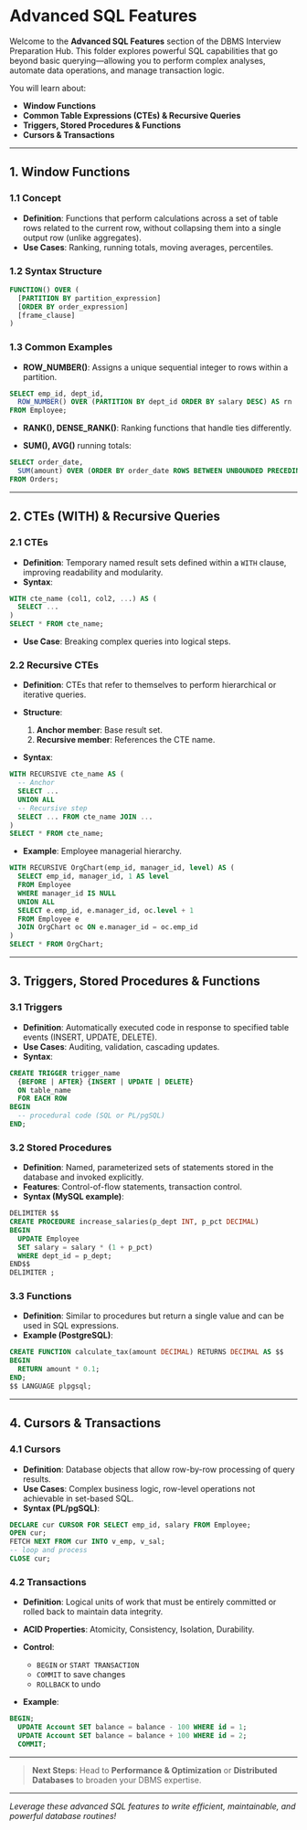 # Advanced SQL Features

Welcome to the **Advanced SQL Features** section of the DBMS Interview Preparation Hub. This folder explores powerful SQL capabilities that go beyond basic querying—allowing you to perform complex analyses, automate data operations, and manage transaction logic.

You will learn about:

* **Window Functions**
* **Common Table Expressions (CTEs) & Recursive Queries**
* **Triggers, Stored Procedures & Functions**
* **Cursors & Transactions**

---

## 1. Window Functions

### 1.1 Concept

* **Definition**: Functions that perform calculations across a set of table rows related to the current row, without collapsing them into a single output row (unlike aggregates).
* **Use Cases**: Ranking, running totals, moving averages, percentiles.

### 1.2 Syntax Structure

```sql
FUNCTION() OVER (
  [PARTITION BY partition_expression]
  [ORDER BY order_expression]
  [frame_clause]
)
```

### 1.3 Common Examples

* **ROW\_NUMBER()**: Assigns a unique sequential integer to rows within a partition.

```sql
SELECT emp_id, dept_id,
  ROW_NUMBER() OVER (PARTITION BY dept_id ORDER BY salary DESC) AS rn
FROM Employee;
```

* **RANK(), DENSE\_RANK()**: Ranking functions that handle ties differently.

* **SUM(), AVG()** running totals:

```sql
SELECT order_date,
  SUM(amount) OVER (ORDER BY order_date ROWS BETWEEN UNBOUNDED PRECEDING AND CURRENT ROW) AS running_total
FROM Orders;
```

---

## 2. CTEs (WITH) & Recursive Queries

### 2.1 CTEs

* **Definition**: Temporary named result sets defined within a `WITH` clause, improving readability and modularity.
* **Syntax**:

```sql
WITH cte_name (col1, col2, ...) AS (
  SELECT ...
)
SELECT * FROM cte_name;
```

* **Use Case**: Breaking complex queries into logical steps.

### 2.2 Recursive CTEs

* **Definition**: CTEs that refer to themselves to perform hierarchical or iterative queries.

* **Structure**:

  1. **Anchor member**: Base result set.
  2. **Recursive member**: References the CTE name.

* **Syntax**:

```sql
WITH RECURSIVE cte_name AS (
  -- Anchor
  SELECT ...
  UNION ALL
  -- Recursive step
  SELECT ... FROM cte_name JOIN ...
)
SELECT * FROM cte_name;
```

* **Example**: Employee managerial hierarchy.

```sql
WITH RECURSIVE OrgChart(emp_id, manager_id, level) AS (
  SELECT emp_id, manager_id, 1 AS level
  FROM Employee
  WHERE manager_id IS NULL
  UNION ALL
  SELECT e.emp_id, e.manager_id, oc.level + 1
  FROM Employee e
  JOIN OrgChart oc ON e.manager_id = oc.emp_id
)
SELECT * FROM OrgChart;
```

---

## 3. Triggers, Stored Procedures & Functions

### 3.1 Triggers

* **Definition**: Automatically executed code in response to specified table events (INSERT, UPDATE, DELETE).
* **Use Cases**: Auditing, validation, cascading updates.
* **Syntax**:

```sql
CREATE TRIGGER trigger_name
  {BEFORE | AFTER} {INSERT | UPDATE | DELETE}
  ON table_name
  FOR EACH ROW
BEGIN
  -- procedural code (SQL or PL/pgSQL)
END;
```

### 3.2 Stored Procedures

* **Definition**: Named, parameterized sets of statements stored in the database and invoked explicitly.
* **Features**: Control-of-flow statements, transaction control.
* **Syntax (MySQL example)**:

```sql
DELIMITER $$
CREATE PROCEDURE increase_salaries(p_dept INT, p_pct DECIMAL)
BEGIN
  UPDATE Employee
  SET salary = salary * (1 + p_pct)
  WHERE dept_id = p_dept;
END$$
DELIMITER ;
```

### 3.3 Functions

* **Definition**: Similar to procedures but return a single value and can be used in SQL expressions.
* **Example (PostgreSQL)**:

```sql
CREATE FUNCTION calculate_tax(amount DECIMAL) RETURNS DECIMAL AS $$
BEGIN
  RETURN amount * 0.1;
END;
$$ LANGUAGE plpgsql;
```

---

## 4. Cursors & Transactions

### 4.1 Cursors

* **Definition**: Database objects that allow row-by-row processing of query results.
* **Use Cases**: Complex business logic, row-level operations not achievable in set-based SQL.
* **Syntax (PL/pgSQL)**:

```sql
DECLARE cur CURSOR FOR SELECT emp_id, salary FROM Employee;
OPEN cur;
FETCH NEXT FROM cur INTO v_emp, v_sal;
-- loop and process
CLOSE cur;
```

### 4.2 Transactions

* **Definition**: Logical units of work that must be entirely committed or rolled back to maintain data integrity.
* **ACID Properties**: Atomicity, Consistency, Isolation, Durability.
* **Control**:

  * `BEGIN` or `START TRANSACTION`
  * `COMMIT` to save changes
  * `ROLLBACK` to undo
* **Example**:

```sql
BEGIN;
  UPDATE Account SET balance = balance - 100 WHERE id = 1;
  UPDATE Account SET balance = balance + 100 WHERE id = 2;
  COMMIT;
```

---

> **Next Steps**: Head to **Performance & Optimization** or **Distributed Databases** to broaden your DBMS expertise.

---

*Leverage these advanced SQL features to write efficient, maintainable, and powerful database routines!*

